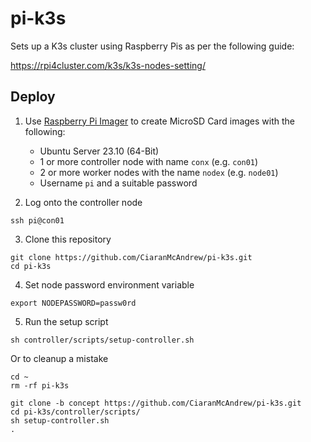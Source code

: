 # pi-k3s

Sets up a K3s cluster using Raspberry Pis as per the following guide:

https://rpi4cluster.com/k3s/k3s-nodes-setting/

## Deploy

1. Use [Raspberry Pi Imager](https://www.raspberrypi.com/software/) to create MicroSD Card images with the following:

   * Ubuntu Server 23.10 (64-Bit)
   * 1 or more controller node with name `conx` (e.g. `con01`)
   * 2 or more worker nodes with the name `nodex` (e.g. `node01`)
   * Username `pi` and a suitable password

2. Log onto the controller node

```
ssh pi@con01
```

3. Clone this repository

```
git clone https://github.com/CiaranMcAndrew/pi-k3s.git
cd pi-k3s
```

4. Set node password environment variable

```
export NODEPASSWORD=passw0rd
```

5. Run the setup script

```
sh controller/scripts/setup-controller.sh
```

Or to cleanup a mistake

```
cd ~
rm -rf pi-k3s

git clone -b concept https://github.com/CiaranMcAndrew/pi-k3s.git
cd pi-k3s/controller/scripts/
sh setup-controller.sh
.
```
